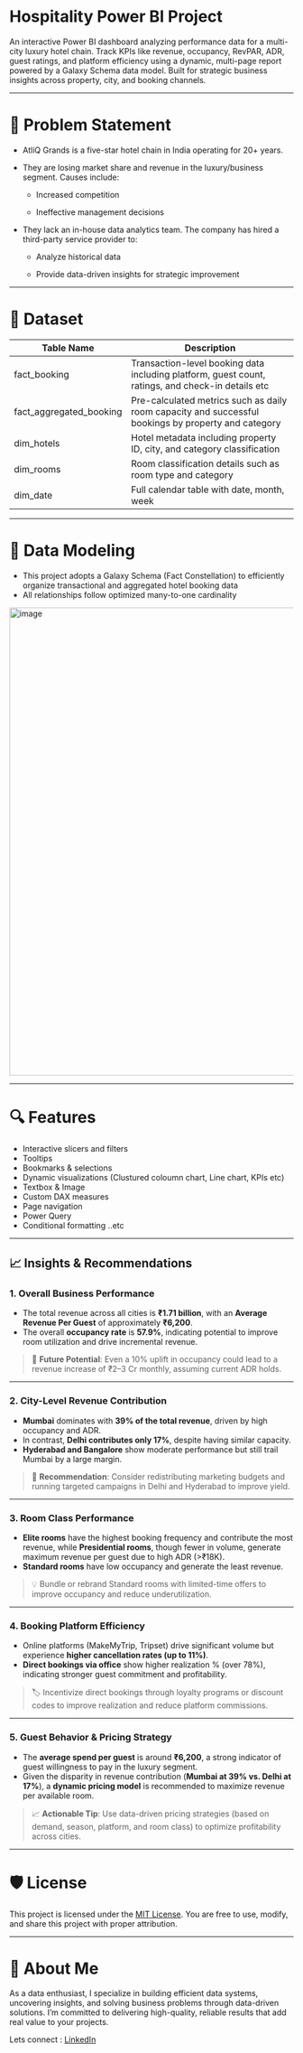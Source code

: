 # Hospitality Power BI Project 
An interactive Power BI dashboard analyzing performance data for a multi-city luxury hotel chain. Track KPIs like revenue, occupancy, RevPAR, ADR, guest ratings, and platform efficiency using a dynamic, multi-page report powered by a Galaxy Schema data model. Built for strategic business insights across property, city, and booking channels.

---
# 📌 Problem Statement
- AtliQ Grands is a five-star hotel chain in India operating for 20+ years.
- They are losing market share and revenue in the luxury/business segment. Causes include:

   - Increased competition

   - Ineffective management decisions

- They lack an in-house data analytics team. The company has hired a third-party service provider to:

  - Analyze historical data

  - Provide data-driven insights for strategic improvement

---

# 📁 Dataset

| Table Name               | Description                                                                 |
|--------------------------|-----------------------------------------------------------------------------|
| fact_booking        | Transaction-level booking data including platform, guest count, ratings, and check-in details etc |
| fact_aggregated_booking | Pre-calculated metrics such as daily room capacity and successful bookings by property and category |
| dim_hotels          | Hotel metadata including property ID, city, and category classification    |
| dim_rooms         | Room classification details such as room type and category                 |
| dim_date         | Full calendar table with date, month, week         |

---

# 🧱 Data Modeling 
- This project adopts a Galaxy Schema (Fact Constellation) to efficiently organize transactional and aggregated hotel booking data
- All relationships follow optimized many-to-one cardinality

<img width="829" alt="image" src="https://github.com/user-attachments/assets/ff7214e3-dba7-4190-b69b-da556fe245fa" />

---
# 🔍 Features
- Interactive slicers and filters
- Tooltips
- Bookmarks & selections
- Dynamic visualizations (Clustured coloumn chart, Line chart, KPIs etc)
- Textbox & Image
- Custom DAX measures
- Page navigation
- Power Query
- Conditional formatting ..etc
---

## 📈 Insights & Recommendations

### 1. **Overall Business Performance**
- The total revenue across all cities is **₹1.71 billion**, with an **Average Revenue Per Guest** of approximately **₹6,200**.
- The overall **occupancy rate** is **57.9%**, indicating potential to improve room utilization and drive incremental revenue.

> 🔮 **Future Potential**: Even a 10% uplift in occupancy could lead to a revenue increase of ₹2–3 Cr monthly, assuming current ADR holds.

---

### 2. **City-Level Revenue Contribution**
- **Mumbai** dominates with **39% of the total revenue**, driven by high occupancy and ADR.  
- In contrast, **Delhi contributes only 17%**, despite having similar capacity.
- **Hyderabad and Bangalore** show moderate performance but still trail Mumbai by a large margin.

> 📌 **Recommendation**: Consider redistributing marketing budgets and running targeted campaigns in Delhi and Hyderabad to improve yield.

---

### 3. **Room Class Performance**
- **Elite rooms** have the highest booking frequency and contribute the most revenue, while **Presidential rooms**, though fewer in volume, generate maximum revenue per guest due to high ADR (>₹18K).
- **Standard rooms** have low occupancy and generate the least revenue.

> 💡 Bundle or rebrand Standard rooms with limited-time offers to improve occupancy and reduce underutilization.

---

### 4. **Booking Platform Efficiency**
- Online platforms (MakeMyTrip, Tripset) drive significant volume but experience **higher cancellation rates (up to 11%)**.
- **Direct bookings via office** show higher realization % (over 78%), indicating stronger guest commitment and profitability.

> 🏷️ Incentivize direct bookings through loyalty programs or discount codes to improve realization and reduce platform commissions.

---

### 5. **Guest Behavior & Pricing Strategy**
- The **average spend per guest** is around **₹6,200**, a strong indicator of guest willingness to pay in the luxury segment.
- Given the disparity in revenue contribution (**Mumbai at 39% vs. Delhi at 17%**), a **dynamic pricing model** is recommended to maximize revenue per available room.

> 📈 **Actionable Tip**: Use data-driven pricing strategies (based on demand, season, platform, and room class) to optimize profitability across cities.





---











# 🛡️ License

This project is licensed under the [MIT License](LICENSE). You are free to use, modify, and share this project with proper attribution.

---

# 🌟 About Me
As a data enthusiast, I specialize in building efficient data systems, uncovering insights, and solving business problems through data-driven solutions. I’m committed to delivering high-quality, reliable results that add real value to your projects.

Lets connect : [LinkedIn](https://www.linkedin.com/in/karan-bodara-8684562b4/)















